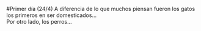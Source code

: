 #Primer día (24/4)
A diferencia de lo que muchos piensan fueron los gatos los primeros en ser domesticados...
<br>
Por otro lado, los perros...